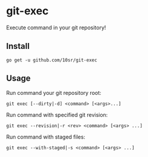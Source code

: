 git-exec
========

Execute command in your git repository!


Install
-------

    go get -u github.com/10sr/git-exec


Usage
-----


Run command your git repository root:

    git exec [--dirty|-d] <command> [<args>...]

Run command with specified git revision:

    git exec --revision|-r <rev> <command> [<args> ...]

Run command with staged files:

    git exec --with-staged|-s <command> [<args> ...]
